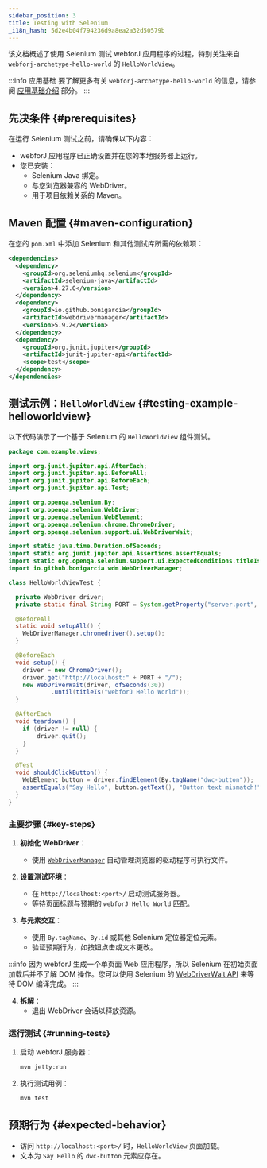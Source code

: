 ```yaml
---
sidebar_position: 3
title: Testing with Selenium
_i18n_hash: 5d2e4b04f794236d9a8ea2a32d50579b
---
```

该文档概述了使用 Selenium 测试 webforJ 应用程序的过程，特别关注来自 `webforj-archetype-hello-world` 的 `HelloWorldView`。

:::info 应用基础
要了解更多有关 `webforj-archetype-hello-world` 的信息，请参阅 [应用基础介绍](../../introduction/basics) 部分。
:::

## 先决条件 {#prerequisites}

在运行 Selenium 测试之前，请确保以下内容：
- webforJ 应用程序已正确设置并在您的本地服务器上运行。
- 您已安装：
  - Selenium Java 绑定。
  - 与您浏览器兼容的 WebDriver。
  - 用于项目依赖关系的 Maven。

## Maven 配置 {#maven-configuration}

在您的 `pom.xml` 中添加 Selenium 和其他测试库所需的依赖项：

```xml title="pom.xml"
<dependencies>
  <dependency>
    <groupId>org.seleniumhq.selenium</groupId>
    <artifactId>selenium-java</artifactId>
    <version>4.27.0</version>
  </dependency>
  <dependency>
    <groupId>io.github.bonigarcia</groupId>
    <artifactId>webdrivermanager</artifactId>
    <version>5.9.2</version>
  </dependency>
  <dependency>
    <groupId>org.junit.jupiter</groupId>
    <artifactId>junit-jupiter-api</artifactId>
    <scope>test</scope>
  </dependency>
</dependencies>
```

## 测试示例：`HelloWorldView` {#testing-example-helloworldview}

以下代码演示了一个基于 Selenium 的 `HelloWorldView` 组件测试。

```java title="HelloWorldViewTest.java"
package com.example.views;

import org.junit.jupiter.api.AfterEach;
import org.junit.jupiter.api.BeforeAll;
import org.junit.jupiter.api.BeforeEach;
import org.junit.jupiter.api.Test;

import org.openqa.selenium.By;
import org.openqa.selenium.WebDriver;
import org.openqa.selenium.WebElement;
import org.openqa.selenium.chrome.ChromeDriver;
import org.openqa.selenium.support.ui.WebDriverWait;

import static java.time.Duration.ofSeconds;
import static org.junit.jupiter.api.Assertions.assertEquals;
import static org.openqa.selenium.support.ui.ExpectedConditions.titleIs;
import io.github.bonigarcia.wdm.WebDriverManager;

class HelloWorldViewTest {

  private WebDriver driver;
  private static final String PORT = System.getProperty("server.port", "8080");

  @BeforeAll
  static void setupAll() {
    WebDriverManager.chromedriver().setup();
  }

  @BeforeEach
  void setup() {
    driver = new ChromeDriver();
    driver.get("http://localhost:" + PORT + "/");
    new WebDriverWait(driver, ofSeconds(30))
            .until(titleIs("webforJ Hello World"));
  }

  @AfterEach
  void teardown() {
    if (driver != null) {
        driver.quit();
    }
  }

  @Test
  void shouldClickButton() {
    WebElement button = driver.findElement(By.tagName("dwc-button"));
    assertEquals("Say Hello", button.getText(), "Button text mismatch!");
  }
}
```

### 主要步骤 {#key-steps}

1. **初始化 WebDriver**：
   - 使用 [`WebDriverManager`](https://github.com/bonigarcia/webdrivermanager) 自动管理浏览器的驱动程序可执行文件。

2. **设置测试环境**：
   - 在 `http://localhost:<port>/` 启动测试服务器。
   - 等待页面标题与预期的 `webforJ Hello World` 匹配。

3. **与元素交互**：
   - 使用 `By.tagName`、`By.id` 或其他 Selenium 定位器定位元素。
   - 验证预期行为，如按钮点击或文本更改。

  :::info
  因为 webforJ 生成一个单页面 Web 应用程序，所以 Selenium 在初始页面加载后并不了解 DOM 操作。您可以使用 Selenium 的 [WebDriverWait API](https://www.selenium.dev/selenium/docs/api/java/org/openqa/selenium/support/ui/WebDriverWait.html) 来等待 DOM 编译完成。
  :::

4. **拆解**：
   - 退出 WebDriver 会话以释放资源。

### 运行测试 {#running-tests}

1. 启动 webforJ 服务器：
   ```bash
   mvn jetty:run
   ```

2. 执行测试用例：
   ```bash
   mvn test
   ```

## 预期行为 {#expected-behavior}

- 访问 `http://localhost:<port>/` 时，`HelloWorldView` 页面加载。
- 文本为 `Say Hello` 的 `dwc-button` 元素应存在。
